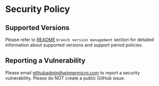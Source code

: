 # Security Policy

## Supported Versions

Please refer to [README](README_EN.md) `branch version management` section for detailed information about supported versions and support period policies.

## Reporting a Vulnerability

Please email githubadmin@winnermicro.com to report a security vulnerability. Please do NOT create a public GitHub issue.
